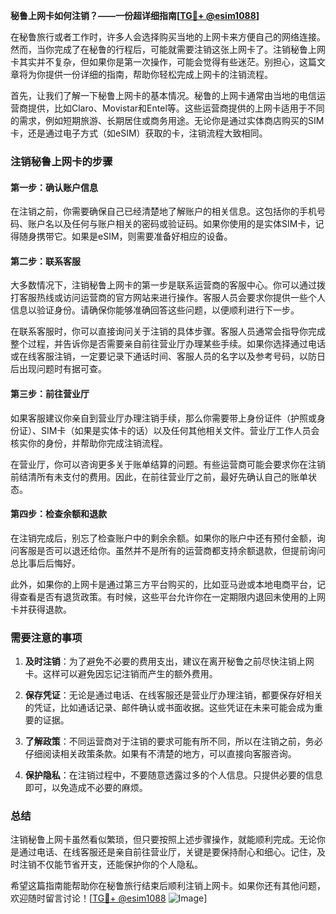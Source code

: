 **秘鲁上网卡如何注销？——一份超详细指南[[TG💪+ @esim1088](https://t.me/s/esim1088)]**

在秘鲁旅行或者工作时，许多人会选择购买当地的上网卡来方便自己的网络连接。然而，当你完成了在秘鲁的行程后，可能就需要注销这张上网卡了。注销秘鲁上网卡其实并不复杂，但如果你是第一次操作，可能会觉得有些迷茫。别担心，这篇文章将为你提供一份详细的指南，帮助你轻松完成上网卡的注销流程。

首先，让我们了解一下秘鲁上网卡的基本情况。秘鲁的上网卡通常由当地的电信运营商提供，比如Claro、Movistar和Entel等。这些运营商提供的上网卡适用于不同的需求，例如短期旅游、长期居住或商务用途。无论你是通过实体商店购买的SIM卡，还是通过电子方式（如eSIM）获取的卡，注销流程大致相同。

### 注销秘鲁上网卡的步骤

#### 第一步：确认账户信息
在注销之前，你需要确保自己已经清楚地了解账户的相关信息。这包括你的手机号码、账户名以及任何与账户相关的密码或验证码。如果你使用的是实体SIM卡，记得随身携带它。如果是eSIM，则需要准备好相应的设备。

#### 第二步：联系客服
大多数情况下，注销秘鲁上网卡的第一步是联系运营商的客服中心。你可以通过拨打客服热线或访问运营商的官方网站来进行操作。客服人员会要求你提供一些个人信息以验证身份。请确保你能够准确回答这些问题，以便顺利进行下一步。

在联系客服时，你可以直接询问关于注销的具体步骤。客服人员通常会指导你完成整个过程，并告诉你是否需要亲自前往营业厅办理某些手续。如果你选择通过电话或在线客服注销，一定要记录下通话时间、客服人员的名字以及参考号码，以防日后出现问题时有据可查。

#### 第三步：前往营业厅
如果客服建议你亲自到营业厅办理注销手续，那么你需要带上身份证件（护照或身份证）、SIM卡（如果是实体卡的话）以及任何其他相关文件。营业厅工作人员会核实你的身份，并帮助你完成注销流程。

在营业厅，你可以咨询更多关于账单结算的问题。有些运营商可能会要求你在注销前结清所有未支付的费用。因此，在前往营业厅之前，最好先确认自己的账单状态。

#### 第四步：检查余额和退款
在注销完成后，别忘了检查账户中的剩余余额。如果你的账户中还有预付金额，询问客服是否可以退还给你。虽然并不是所有的运营商都支持余额退款，但提前询问总比事后后悔好。

此外，如果你的上网卡是通过第三方平台购买的，比如亚马逊或本地电商平台，记得查看是否有退货政策。有时候，这些平台允许你在一定期限内退回未使用的上网卡并获得退款。

### 需要注意的事项

1. **及时注销**：为了避免不必要的费用支出，建议在离开秘鲁之前尽快注销上网卡。这样可以避免因忘记注销而产生的额外费用。

2. **保存凭证**：无论是通过电话、在线客服还是营业厅办理注销，都要保存好相关的凭证，比如通话记录、邮件确认或书面收据。这些凭证在未来可能会成为重要的证据。

3. **了解政策**：不同运营商对于注销的要求可能有所不同，所以在注销之前，务必仔细阅读相关政策条款。如果有不清楚的地方，可以直接向客服咨询。

4. **保护隐私**：在注销过程中，不要随意透露过多的个人信息。只提供必要的信息即可，以免造成不必要的麻烦。

### 总结

注销秘鲁上网卡虽然看似繁琐，但只要按照上述步骤操作，就能顺利完成。无论你是通过电话、在线客服还是亲自前往营业厅，关键是要保持耐心和细心。记住，及时注销不仅能节省开支，还能保护你的个人隐私。

希望这篇指南能帮助你在秘鲁旅行结束后顺利注销上网卡。如果你还有其他问题，欢迎随时留言讨论！[[TG💪+ @esim1088](https://t.me/s/esim1088) ![Image](https://i.postimg.cc/4NQfJmqS/Snipaste-2025-05-13-00-14-12.png)]